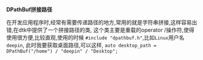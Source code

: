 

**DPathBuf拼接路径**

在开发应用程序时,经常有需要传递路径的地方,常用的就是字符串拼接,这样容易出错,在dtk中提供了一个拼接路径的类, 这个类主要是重载的operator /操作符,使得使用很方便,比较直观,使用的时候 `#include "dpathbuf.h"`,比如`Linux`用户名`deepin`, 此时我要获取桌面路径,可以这样, `auto desktop_path = DPathBuf("/home") / "deepin" / "Desktop";`